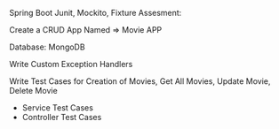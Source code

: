 Spring Boot Junit, Mockito, Fixture Assesment:

Create a CRUD App Named => Movie APP

Database: MongoDB

Write Custom Exception Handlers

Write Test Cases for Creation of Movies, Get All Movies, Update Movie, Delete Movie
- Service Test Cases
- Controller Test Cases

